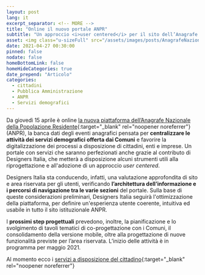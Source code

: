 ```yaml
---
layout: post
lang: it
excerpt_separator: <!-- MORE -->
title: "Online il nuovo portale ANPR"
subtitle: "Un approccio <i>user centered</i> per il sito dell’Anagrafe Nazionale della Popolazione Residente"
asset: <img class="u-sizeFull" src="/assets/images/posts/AnagrafeNazionalePopolazioneResidente.png" alt="Immagine decorativa, evocazione servizi digitali a misura di cittadino" />
date: 2021-04-27 00:30:00
pinned: false
nodate: false
homeBottomLink: false
homeHideCategories: true
date_prepend: "Articolo"
categories:
  - cittadini
  - Pubblica Amministrazione
  - ANPR
  - Servizi demografici
---
```


<!-- MORE -->

Da giovedì 15 aprile è online [la nuova piattaforma dell’Anagrafe Nazionale della Popolazione Residente](https://www.anpr.interno.it/){:target="_blank" rel="noopener noreferrer"} (ANPR), la banca dati degli eventi anagrafici pensata per **centralizzare le attività dei servizi demografici offerta dai Comuni** e favorire la digitalizzazione dei processi a disposizione di cittadini, enti e imprese. Un portale con servizi che saranno perfezionati anche grazie al contributo di Designers Italia, che metterà a disposizione alcuni strumenti utili alla riprogettazione e all'adozione di un approccio *user centered*.

Designers Italia sta conducendo, infatti, una valutazione approfondita di sito e area riservata per gli utenti, verificando **l’architettura dell’informazione e i percorsi di navigazione tra le varie sezioni** del portale. Sulla base di queste considerazioni preliminari, Designers Italia seguirà l'ottimizzazione della piattaforma, per definire un'esperienza utente coerente, intuitiva ed usabile in tutto il sito istituzionale ANPR.

I **prossimi step progettuali** prevedono, inoltre, la pianificazione e lo svolgimento di tavoli tematici di co-progettazione con i Comuni, il consolidamento della versione mobile, oltre alla progettazione di nuove funzionalità previste per l’area riservata. L’inizio delle attività è in programma per maggio 2021.

Al momento ecco i [servizi a disposizione del cittadino](https://www.anpr.interno.it/servizi-al-cittadino/){:target="_blank" rel="noopener noreferrer"}

